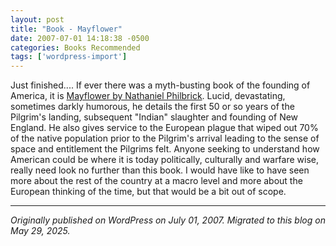 ```yaml
---
layout: post
title: "Book - Mayflower"
date: 2007-07-01 14:18:38 -0500
categories: Books Recommended
tags: ['wordpress-import']
---
```


Just finished.... If ever there was a myth-busting book of the founding of America, it is [Mayflower by Nathaniel Philbrick](http://www.amazon.com/Mayflower-Story-Courage-Community-War/dp/0143111973/ref=pd_bbs_sr_1/002-1187223-0447268?ie=UTF8&s=books&qid=1183299089&sr=8-1). Lucid, devastating, sometimes darkly humorous, he details the first 50 or so years of the Pilgrim's landing, subsequent "Indian" slaughter and founding of New England. He also gives service to the European plague that wiped out 70% of the native population prior to the Pilgrim's arrival leading to the sense of space and entitlement the Pilgrims felt. Anyone seeking to understand how American could be where it is today politically, culturally and warfare wise, really need look no further than this book. I would have like to have seen more about the rest of the country at a macro level and more about the European thinking of the time, but that would be a bit out of scope.

---

*Originally published on WordPress on July 01, 2007. Migrated to this blog on May 29, 2025.*

